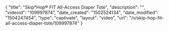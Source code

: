 {
    "title": "Skip*Hop&reg; FIT All-Access Diaper Tote",
    "description": "",
    "videoid": "109997874",
    "date_created": "1502524134",
    "date_modified": "1504247454",
    "type": "captivate",
    "layout": "video",
    "url": "\/v\/skip-hop-fit-all-access-diaper-tote\/109997874"
}